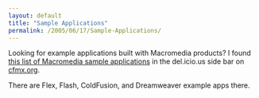 ```yaml
---
layout: default
title: "Sample Applications"
permalink: /2005/06/17/Sample-Applications/
---
```


Looking for example applications built with Macromedia products? I found <a title="Macromedia Sample Applications" rel="nofollow" href="http://www.macromedia.com/devnet/topics/sample_apps.html" target="_blank">this list of Macromedia sample applications</a> 
in the del.icio.us side bar on <a title="ColdFusion Portal" href="http://cfmx.org/" target="_blank">cfmx.org</a>.

<p>There are Flex, Flash, ColdFusion, and Dreamweaver example apps there.</p>